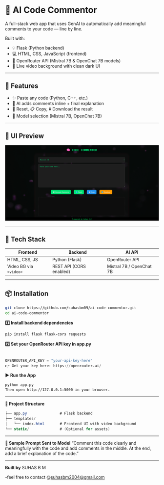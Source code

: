 # 🧠 AI Code Commentor

A full-stack web app that uses GenAI to automatically add meaningful comments to your code — line by line.

Built with:
- 💡 Flask (Python backend)
- 💻 HTML, CSS, JavaScript (frontend)
- 🔗 OpenRouter API (Mistral 7B & OpenChat 7B models)
- 🎥 Live video background with clean dark UI

---

## 🚀 Features

- ✨ Paste any code (Python, C++, etc.)
- 🧠 AI adds comments inline + final explanation
- 🔄 Reset, 📋 Copy, ⬇️ Download the result
- 🧩 Model selection (Mistral 7B, OpenChat 7B)


---

## 📸 UI Preview

![preview](https://github.com/suhasbm09/ai-code-commentor/blob/master/static/image.png)  


---

## 🧰 Tech Stack

| Frontend       | Backend        | AI API         |
|----------------|----------------|----------------|
| HTML, CSS, JS  | Python (Flask) | OpenRouter API |
| Video BG via `<video>` | REST API (CORS enabled) | Mistral 7B / OpenChat 7B |

---

## 📦 Installation

```bash
git clone https://github.com/suhasbm09/ai-code-commentor.git
cd ai-code-commentor
```

**1️⃣ Install backend dependencies**
```bash
pip install flask flask-cors requests
```

**2️⃣ Set your OpenRouter API key in app.py**
```python

OPENROUTER_API_KEY = "your-api-key-here"
👉 Get your key here: https://openrouter.ai/
```

**▶️ Run the App**
```bash
python app.py
Then open http://127.0.0.1:5000 in your browser.
```
---

**📂 Project Structure**
```csharp
├── app.py               # Flask backend
├── templates/
│   └── index.html       # Frontend UI with video background
└── static/              # (Optional for assets)
```

---

**🧠 Sample Prompt Sent to Model**
“Comment this code clearly and meaningfully with the code and add comments in the middle. At the end, add a brief explanation of the code.”

---

**Built by**
SUHAS B M 

-feel free to contact @suhasbm2004@gmail.com
